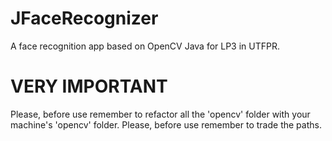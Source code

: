 # JFaceRecognizer
 A face recognition app based on OpenCV Java for LP3 in UTFPR.

# VERY IMPORTANT
 Please, before use remember to refactor all the 'opencv' folder with your machine's 'opencv' folder.
 Please, before use remember to trade the paths.

